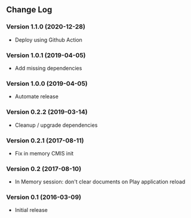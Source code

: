 ## Change Log
### Version 1.1.0 (2020-12-28)
- Deploy using Github Action
### Version 1.0.1 (2019-04-05)
- Add missing dependencies
### Version 1.0.0 (2019-04-05)
- Automate release
### Version 0.2.2 (2019-03-14)
- Cleanup / upgrade dependencies
### Version 0.2.1 (2017-08-11)
- Fix in memory CMIS init
### Version 0.2 (2017-08-10)
- In Memory session: don't clear documents on Play application reload
### Version 0.1 (2016-03-09)
- Initial release